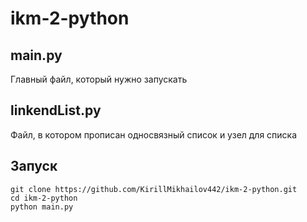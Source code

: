# ikm-2-python

## main.py
Главный файл, который нужно запускать

## linkendList.py
Файл, в котором прописан односвязный список и узел для списка

## Запуск
```
git clone https://github.com/KirillMikhailov442/ikm-2-python.git
cd ikm-2-python
python main.py
```
